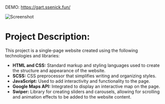 DEMO: https://gart.ssenick.fun/

![Screenshot](https://github.com/ssenick/GART/blob/master/Desktop.png)

# Project Description:

This project is a single-page website created using the following technologies and libraries:

- **HTML and CSS:** Standard markup and styling languages used to create the structure and appearance of the website.
- **SCSS:** CSS preprocessor that simplifies writing and organizing styles.
- **JavaScript:** Used to add interactivity and functionality to the page.
- **Google Maps API:** Integrated to display an interactive map on the page.
- **Swiper:** Library for creating sliders and carousels, allowing for scrolling and animation effects to be added to the website content.
